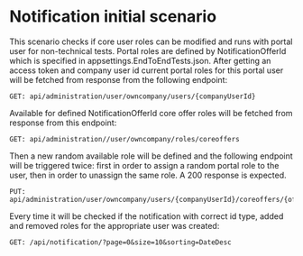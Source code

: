 ﻿# Notification initial scenario

This scenario checks if core user roles can be modified and runs with portal user for non-technical tests. Portal roles
are defined by NotificationOfferId which is specified in appsettings.EndToEndTests.json.
After getting an access token and company user id current portal roles for this portal user will be fetched from
response from the following endpoint:

```
GET: api/administration/user/owncompany/users/{companyUserId}
```

Available for defined NotificationOfferId core offer roles will be fetched from response from this endpoint:

```
GET: api/administration//user/owncompany/roles/coreoffers
```

Then a new random available role will be defined and the following endpoint will be triggered twice: first in order to
assign a random portal role to the user, then in order to unassign the same role. A 200 response is expected.

```
PUT: api/administration/user/owncompany/users/{companyUserId}/coreoffers/{offerId}/roles
```

Every time it will be checked if the notification with correct id type, added and removed roles for the appropriate user
was created:

```
GET: /api/notification/?page=0&size=10&sorting=DateDesc
```
